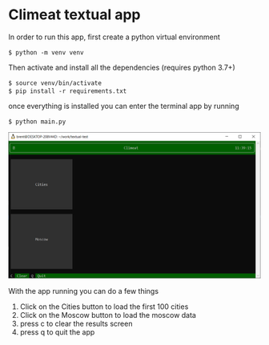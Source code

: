 # Climeat textual app


In order to run this app, first create a python virtual environment

```
$ python -m venv venv
```

Then activate and install all the dependencies (requires python 3.7+)

```
$ source venv/bin/activate
$ pip install -r requirements.txt
```

once everything is installed you can enter the terminal app by running

```
$ python main.py
```

![](Textual.PNG)


With the app running you can do a few things

1. Click on the Cities button to load the first 100 cities
2. Click on the Moscow button to load the moscow data
3. press c to clear the results screen
4. press q to quit the app

